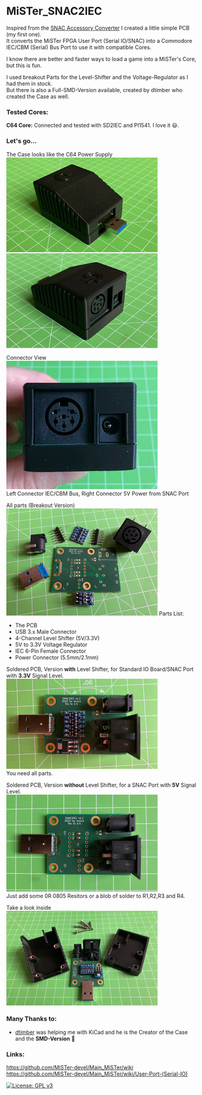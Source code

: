 # MiSTer_SNAC2IEC
Inspired from the [SNAC Accessory Converter](https://github.com/blue212/SNAC) I created a little simple PCB (my first one).  
It converts the MiSTer FPGA User Port (Serial IO/SNAC) into a Commodore IEC/CBM (Serial) Bus Port to use it with compatible Cores.  
  
I know there are better and faster ways to load a game into a MiSTer's Core, but this is fun.  
  
I used breakout Parts for the Level-Shifter and the Voltage-Regulator as I had them in stock.  
But there is also a Full-SMD-Version available, created by dtimber who created the Case as well.  
  
### Tested Cores:  
**C64 Core:** Connected and tested with SD2IEC and PI1541. I love it 😃.  
  
### Let's go...
The Case looks like the C64 Power Supply  
<img src="https://github.com/venice1200/MiSTer_SNAC2IEC/blob/main/Pictures/Case_Front_Side.jpg" width="400" class="center" />
<img src="https://github.com/venice1200/MiSTer_SNAC2IEC/blob/main/Pictures/Case_Back_Side.jpg" width="400" class="center" />  
  
Connector View  
<img src="https://github.com/venice1200/MiSTer_SNAC2IEC/blob/main/Pictures/Connector_Side.jpg" width="400" class="center" />  
Left Connector IEC/CBM Bus, Right Connector 5V Power from SNAC Port  
                                                     
All parts (Breakout Version)  
<img src="https://github.com/venice1200/MiSTer_SNAC2IEC/blob/main/Pictures/Parts.jpg" width="400" class="center" />
Parts List:  
* The PCB
* USB 3.x Male Connector 
* 4-Channel Level Shifter (5V/3.3V)
* 5V to 3.3V Voltage Regulator
* IEC 6-Pin Female Connector
* Power Connector (5.5mm/2.1mm)
  
Soldered PCB, Version **with** Level Shifter, for Standard IO Board/SNAC Port with **3.3V** Signal Level.  
<img src="https://github.com/venice1200/MiSTer_SNAC2IEC/blob/main/Pictures/Complete_with_Levelshifter.jpg" width="400" class="center" />  
You need all parts.
  
Soldered PCB, Version **without** Level Shifter, for a SNAC Port with **5V** Signal Level.  
<img src="https://github.com/venice1200/MiSTer_SNAC2IEC/blob/main/Pictures/Complete_no_Levelshifter.jpg" width="400" class="center" />  
Just add some 0R 0805 Resitors or a blob of solder to R1,R2,R3 and R4.  

Take a look inside  
<img src="https://github.com/venice1200/MiSTer_SNAC2IEC/blob/main/Pictures/Case_Open.jpg" width="400" class="center" />  
  
### Many Thanks to:
*  [dtimber](https://github.com/dtimber) was helping me with KiCad and he is the Creator of the Case and the **SMD-Version** 🚀
  
### Links:  
https://github.com/MiSTer-devel/Main_MiSTer/wiki  
https://github.com/MiSTer-devel/Main_MiSTer/wiki/User-Port-(Serial-IO)  
  
  
[![License: GPL v3](https://img.shields.io/badge/License-GPLv3-blue.svg)](https://www.gnu.org/licenses/gpl-3.0)
